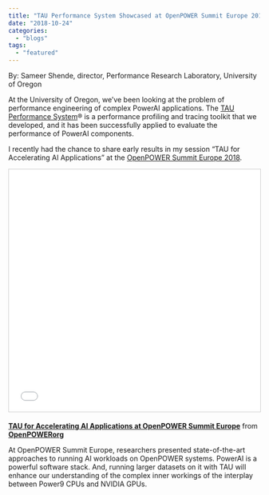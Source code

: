 ```yaml
---
title: "TAU Performance System Showcased at OpenPOWER Summit Europe 2018"
date: "2018-10-24"
categories: 
  - "blogs"
tags: 
  - "featured"
---
```


By: Sameer Shende, director, Performance Research Laboratory, University of Oregon

At the University of Oregon, we’ve been looking at the problem of performance engineering of complex PowerAI applications. The [TAU Performance System](http://tau.uoregon.edu)® is a performance profiling and tracing toolkit that we developed, and it has been successfully applied to evaluate the performance of PowerAI components.

I recently had the chance to share early results in my session “TAU for Accelerating AI Applications” at the [OpenPOWER Summit Europe 2018](https://openpowerfoundation.org/summit-2018-10-eu/).

<iframe style="border: 1px solid #CCC; border-width: 1px; margin-bottom: 5px; max-width: 100%;" src="//www.slideshare.net/slideshow/embed_code/key/2k282L9ATrumrV" width="595" height="485" frameborder="0" marginwidth="0" marginheight="0" scrolling="no" allowfullscreen="allowfullscreen"></iframe>

**[TAU for Accelerating AI Applications at OpenPOWER Summit Europe](//www.slideshare.net/OpenPOWERorg/tau-for-accelerating-ai-applications-at-openpower-summit-europe "TAU for Accelerating AI Applications at OpenPOWER Summit Europe ")** from **[OpenPOWERorg](https://www.slideshare.net/OpenPOWERorg)**

At OpenPOWER Summit Europe, researchers presented state-of-the-art approaches to running AI workloads on OpenPOWER systems. PowerAI is a powerful software stack. And, running larger datasets on it with TAU will enhance our understanding of the complex inner workings of the interplay between Power9 CPUs and NVIDIA GPUs.
